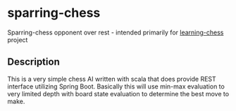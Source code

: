 # sparring-chess
Sparring-chess opponent over rest - intended primarily for [learning-chess](https://github.com/Humakt83/learning-chess-front) project

## Description
This is a very simple chess AI written with scala that does provide REST interface utilizing Spring Boot. Basically this will
use min-max evaluation to very limited depth with board state evaluation to determine the best move to make.
